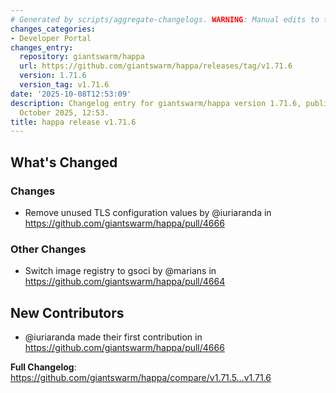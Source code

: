 ```yaml
---
# Generated by scripts/aggregate-changelogs. WARNING: Manual edits to this files will be overwritten.
changes_categories:
- Developer Portal
changes_entry:
  repository: giantswarm/happa
  url: https://github.com/giantswarm/happa/releases/tag/v1.71.6
  version: 1.71.6
  version_tag: v1.71.6
date: '2025-10-08T12:53:09'
description: Changelog entry for giantswarm/happa version 1.71.6, published on 08
  October 2025, 12:53.
title: happa release v1.71.6
---
```


<!-- Release notes generated using configuration in .github/release.yml at main -->

## What's Changed
### Changes
* Remove unused TLS configuration values by @iuriaranda in https://github.com/giantswarm/happa/pull/4666
### Other Changes
* Switch image registry to gsoci by @marians in https://github.com/giantswarm/happa/pull/4664

## New Contributors
* @iuriaranda made their first contribution in https://github.com/giantswarm/happa/pull/4666

**Full Changelog**: https://github.com/giantswarm/happa/compare/v1.71.5...v1.71.6
